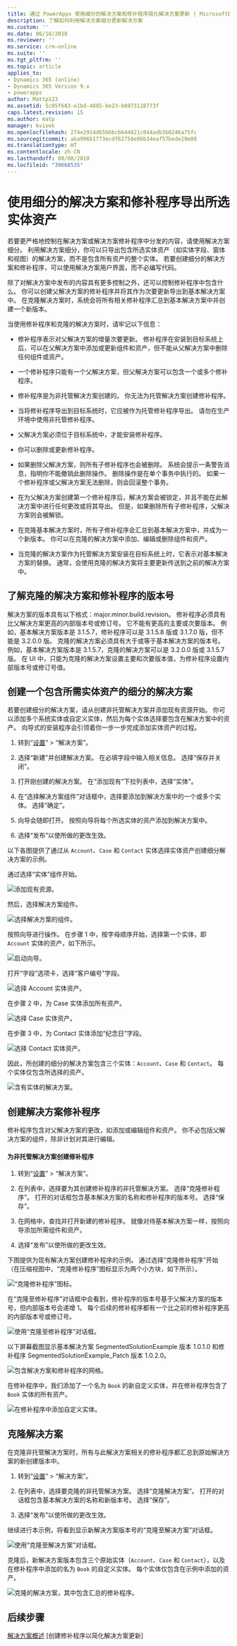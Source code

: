 ```yaml
---
title: 通过 PowerApps 使用细分的解决方案和修补程序简化解决方案更新 | MicrosoftDocs
description: 了解如何利用解决方案细分更新解决方案
ms.custom: ''
ms.date: 06/18/2018
ms.reviewer: ''
ms.service: crm-online
ms.suite: ''
ms.tgt_pltfrm: ''
ms.topic: article
applies_to:
- Dynamics 365 (online)
- Dynamics 365 Version 9.x
- powerapps
author: Mattp123
ms.assetid: 5c05f683-e1bd-4885-be23-b6973128773f
caps.latest.revision: 15
ms.author: matp
manager: kvivek
ms.openlocfilehash: 274e2914d65b6bcb644821c044adb3b0246a75fc
ms.sourcegitcommit: aba996b1773ecdf62758e06b34eaf57bede29e08
ms.translationtype: HT
ms.contentlocale: zh-CN
ms.lasthandoff: 08/08/2018
ms.locfileid: "39668535"
---
```

# <a name="use-segmented-solutions-and-patches-to-export-selected-entity-assets"></a>使用细分的解决方案和修补程序导出所选实体资产

若要更严格地控制在解决方案或解决方案修补程序中分发的内容，请使用解决方案细分。 利用解决方案细分，你可以只导出包含所选实体资产（如实体字段、窗体和视图）的解决方案，而不是包含所有资产的整个实体。 若要创建细分的解决方案和修补程序，可以使用解决方案用户界面，而不必编写代码。  
  
 除了对解决方案中发布的内容具有更多控制之外，还可以控制修补程序中包含什么。 你可以创建父解决方案的修补程序并将其作为次要更新导出到基本解决方案中。 在克隆解决方案时，系统会将所有相关修补程序汇总到基本解决方案中并创建一个新版本。  
  
 当使用修补程序和克隆的解决方案时，请牢记以下信息：  
  
-   修补程序表示对父解决方案的增量次要更新。 修补程序在安装到目标系统上后，可以在父解决方案中添加或更新组件和资产，但不能从父解决方案中删除任何组件或资产。  
  
-   一个修补程序只能有一个父解决方案，但父解决方案可以包含一个或多个修补程序。  
  
-   修补程序是为非托管解决方案创建的。 你无法为托管解决方案创建修补程序。  
  
-   当将修补程序导出到目标系统时，它应被作为托管修补程序导出。 请勿在生产环境中使用非托管修补程序。  
  
-   父解决方案必须位于目标系统中，才能安装修补程序。  
  
-   你可以删除或更新修补程序。  
  
-   如果删除父解决方案，则所有子修补程序也会被删除。 系统会提示一条警告消息，指明你不能撤销此删除操作。 删除操作是在单个事务中执行的。 如果一个修补程序或父解决方案无法删除，则会回滚整个事务。  
  
-   在为父解决方案创建第一个修补程序后，解决方案会被锁定，并且不能在此解决方案中进行任何更改或将其导出。 但是，如果删除所有子修补程序，父解决方案则会被解锁。  
  
-   在克隆基本解决方案时，所有子修补程序会汇总到基本解决方案中，并成为一个新版本。 你可以在克隆的解决方案中添加、编辑或删除组件和资产。  
  
-   当克隆的解决方案作为托管解决方案安装在目标系统上时，它表示对基本解决方案的替换。 通常，会使用克隆的解决方案将主要更新传送到之前的解决方案中。  
  
## <a name="understanding-version-numbers-for-cloned-solutions-and-patches"></a>了解克隆的解决方案和修补程序的版本号  
 解决方案的版本具有以下格式：major.minor.build.revision。 修补程序必须具有比父解决方案更高的内部版本号或修订号。 它不能有更高的主要或次要版本。 例如，基本解决方案版本是 3.1.5.7，修补程序可以是 3.1.5.8 版或 3.1.7.0 版，但不能是 3.2.0.0 版。 克隆的解决方案必须具有大于或等于基本解决方案的版本号。 例如，基本解决方案版本是 3.1.5.7，克隆的解决方案可以是 3.2.0.0 版或 3.1.5.7 版。 在 UI 中，只能为克隆的解决方案设置主要和次要版本值，为修补程序设置内部版本号或修订号值。  
  
## <a name="create-a-segmented-solution-with-the-entity-assets-you-want"></a>创建一个包含所需实体资产的细分的解决方案  
 若要创建细分的解决方案，请从创建非托管解决方案并添加现有资源开始。 你可以添加多个系统实体或自定义实体，然后为每个实体选择要包含在解决方案中的资产。 向导式的安装程序会引领着你一步一步完成添加实体资产的过程。  
  
1. 转到“[设置](../model-driven-apps/advanced-navigation.md#settings)” > “解决方案”。   
  
2.  选择“新建”并创建解决方案。 在必填字段中输入相关信息。 选择“保存并关闭”。  
  
3.  打开刚创建的解决方案。 在“添加现有”下拉列表中，选择“实体”。  
  
4.  在“选择解决方案组件”对话框中，选择要添加到解决方案中的一个或多个实体。 选择“确定”。  
  
5.  向导会随即打开。 按照向导将每个所选实体的资产添加到解决方案中。  
  
6.  选择“发布”以使所做的更改生效。  
  
 以下各图提供了通过从 `Account`、`Case` 和 `Contact` 实体选择实体资产创建细分解决方案的示例。  
  
 通过选择“实体”组件开始。  
  
 ![添加现有资源。](media/solution-segmentation-add-existing-resources-admin.png "添加现有资源。")  
  
 然后，选择解决方案组件。  
  
 ![选择解决方案的组件。](media/solution-segmentation-select-components-admin.png "选择解决方案的组件。")  
  
 按照向导进行操作。 在步骤 1 中，按字母顺序开始，选择第一个实体，即 `Account` 实体的资产，如下所示。  
  
 ![启动向导。](media/solution-segmentation-wizard-starts-admin.png "启动向导。")  
  
 打开“字段”选项卡，选择“客户编号”字段。  
  
 ![选择 Account 实体资产。](media/solution-segmentation-select-account-assets-admin.png "选择 Account 实体资产。")  
  
 在步骤 2 中，为 Case 实体添加所有资产。  
  
 ![选择 Case 实体资产。](media/solution-segmentation-select-case-assets-admin.png "选择 Case 实体资产。")  
  
 在步骤 3 中，为 Contact 实体添加“纪念日”字段。  
  
 ![选择 Contact 实体资产。](media/solution-segmentation-select-contact-assets-admin.png "选择 Contact 实体资产。")  
  
 因此，所创建的细分的解决方案包含三个实体：`Account`、`Case` 和 `Contact`。 每个实体仅包含所选择的资产。  
  
 ![含有实体的解决方案。](media/solution-segmentation-solution-entities-admin.png "含有实体的解决方案。")  
  
## <a name="create-a-solution-patch"></a>创建解决方案修补程序  
 修补程序包含对父解决方案的更改，如添加或编辑组件和资产。 你不必包括父解决方案的组件，除非计划对其进行编辑。  
  
 #### <a name="create-a-patch-for-an-unmanaged-solution"></a>为非托管解决方案创建修补程序  
  
1. 转到“[设置](../model-driven-apps/advanced-navigation.md#settings)” > “解决方案”。   
  
2.  在列表中，选择要为其创建修补程序的非托管解决方案。 选择“克隆修补程序”。 打开的对话框包含基本解决方案的名称和修补程序的版本号。 选择“保存”。  
  
3.  在网格中，查找并打开新建的修补程序。 就像对待基本解决方案一样，按照向导添加所需组件和资产。  
  
4.  选择“发布”以使所做的更改生效。  
  
 下图提供为现有解决方案创建修补程序的示例。 通过选择“克隆修补程序”开始（在压缩视图中，“克隆修补程序”图标显示为两个小方块，如下所示）。  
  
 ![“克隆修补程序”图标。](media/solution-segmentation-click-patch-icon-admin.png "“克隆修补程序”图标。")  
  
 在“克隆至修补程序”对话框中会看到，修补程序的版本号基于父解决方案的版本号，但内部版本号会递增 1。 每个后续的修补程序都有一个比之前的修补程序更高的内部版本号或修订号。  
  
 ![使用“克隆至修补程序”对话框。](media/solution-segmentation-clone-patch-dialog-admin.png "使用“克隆至修补程序”对话框。")  
  
 以下屏幕截图显示基本解决方案 SegmentedSolutionExample 版本 1.0.1.0 和修补程序 SegmentedSolutionExample_Patch 版本 1.0.2.0。  
  
 ![包含解决方案和修补程序的网格。](media/solution-segmentation-solution-patch-grid-admin.png "包含解决方案和修补程序的网格。")  
  
 在修补程序中，我们添加了一个名为 `Book` 的新自定义实体，并在修补程序包含了 `Book` 实体的所有资产。  
  
 ![在修补程序中添加自定义实体。](media/solution-segmentation-add-book-patch-admin.png "在修补程序中添加自定义实体。")  
  
## <a name="clone-a-solution"></a>克隆解决方案  
 在克隆非托管解决方案时，所有与此解决方案相关的修补程序都汇总到原始解决方案的新创建版本中。  
  
1. 转到“[设置](../model-driven-apps/advanced-navigation.md#settings)” > “解决方案”。   
  
2.  在列表中，选择要克隆的非托管解决方案。 选择“克隆解决方案”。 打开的对话框包含基本解决方案的名称和新版本号。 选择“保存”。  
  
3.  选择“发布”以使所做的更改生效。  
  
 继续进行本示例，将看到显示新解决方案版本号的“克隆至解决方案”对话框。  
  
 ![使用“克隆至解决方案”对话框。](media/solution-segmentation-clone-solution-dialog-admin.png "使用“克隆至解决方案”对话框。")  
  
 克隆后，新解决方案版本包含三个原始实体（`Account`、`Case` 和 `Contact`），以及在修补程序中添加的名为 `Book` 的自定义实体。 每个实体仅包含在示例中添加的资产。  
  
 ![克隆的解决方案，其中包含汇总的修补程序。](media/solution-segmentation-solution-rolled-up-patch-admin.png "克隆的解决方案，其中包含汇总的修补程序。")  
  
## <a name="next-steps"></a>后续步骤  
 [解决方案概述](solutions-overview.md) [创建修补程序以简化解决方案更新]

